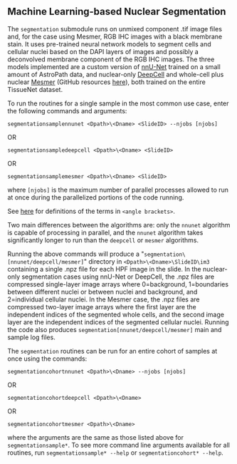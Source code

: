 ## Machine Learning-based Nuclear Segmentation

The `segmentation` submodule runs on unmixed component .tif image files and, for the case using Mesmer, RGB IHC images with a black membrane stain. It uses pre-trained neural network models to segment cells and cellular nuclei based on the DAPI layers of images and possibly a deconvolved membrane component of the RGB IHC images. The three models implemented are a custom version of [nnU-Net](https://github.com/MIC-DKFZ/nnUNet) trained on a small amount of AstroPath data, and nuclear-only [DeepCell](https://deepcell.com/) and whole-cell plus nuclear [Mesmer](https://www.nature.com/articles/s41587-021-01094-0) (GitHub resources [here](https://github.com/vanvalenlab/intro-to-deepcell)), both trained on the entire TissueNet dataset.

To run the routines for a single sample in the most common use case, enter the following commands and arguments:

`segmentationsamplennunet <Dpath>\<Dname> <SlideID> --njobs [njobs]`

OR

`segmentationsampledeepcell <Dpath>\<Dname> <SlideID>`

OR

`segmentationsamplemesmer <Dpath>\<Dname> <SlideID>`

where `[njobs]` is the maximum number of parallel processes allowed to run at once during the parallelized portions of the code running. 

See [here](../../scans/docs/Definitions.md#43-definitions) for definitions of the terms in `<angle brackets>`.

Two main differences between the algorithms are: only the `nnunet` algorithm is capable of processing in parallel, and the `nnunet` algorithm takes significantly longer to run than the `deepcell` or `mesmer` algorithms.

Running the above commands will produce a "`segmentation\[nnunet/deepcell/mesmer]`" directory in `<Dpath>\<Dname>\SlideID\im3` containing a single .npz file for each HPF image in the slide. In the nuclear-only segmentation cases using nnU-Net or DeepCell, the .npz files are compressed single-layer image arrays where 0=background, 1=boundaries between different nuclei or between nuclei and background, and 2=individual cellular nuclei. In the Mesmer case, the .npz files are compressed two-layer image arrays where the first layer are the independent indices of the segmented whole cells, and the second image layer are the independent indices of the segmented cellular nuclei. Running the code also produces `segmentation[nnunet/deepcell/mesmer]` main and sample log files.

The `segmentation` routines can be run for an entire cohort of samples at once using the commands:

`segmentationcohortnnunet <Dpath>\<Dname> --njobs [njobs]`

OR

`segmentationcohortdeepcell <Dpath>\<Dname>`

OR

`segmentationcohortmesmer <Dpath>\<Dname>`

where the arguments are the same as those listed above for `segmentationsample*`. To see more command line arguments available for all routines, run `segmentationsample* --help` or `segmentationcohort* --help`.
